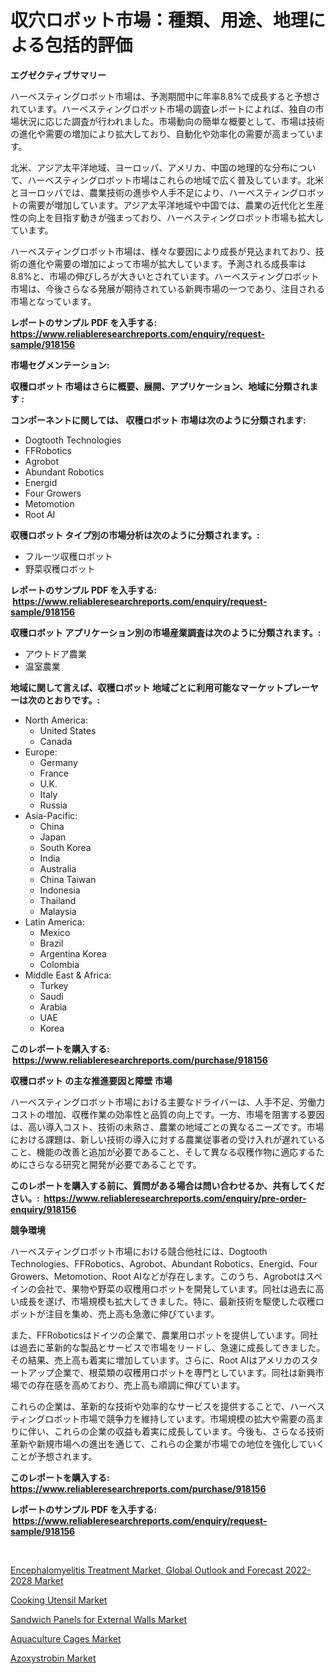 <p><h1>収穴ロボット市場：種類、用途、地理による包括的評価</h1></p><p><strong>エグゼクティブサマリー</strong></p>
<p><p>ハーベスティングロボット市場は、予測期間中に年率8.8%で成長すると予想されています。ハーベスティングロボット市場の調査レポートによれば、独自の市場状況に応じた調査が行われました。市場動向の簡単な概要として、市場は技術の進化や需要の増加により拡大しており、自動化や効率化の需要が高まっています。</p><p>北米、アジア太平洋地域、ヨーロッパ、アメリカ、中国の地理的な分布について、ハーベスティングロボット市場はこれらの地域で広く普及しています。北米とヨーロッパでは、農業技術の進歩や人手不足により、ハーベスティングロボットの需要が増加しています。アジア太平洋地域や中国では、農業の近代化と生産性の向上を目指す動きが強まっており、ハーベスティングロボット市場も拡大しています。</p><p>ハーベスティングロボット市場は、様々な要因により成長が見込まれており、技術の進化や需要の増加によって市場が拡大しています。予測される成長率は8.8%と、市場の伸びしろが大きいとされています。ハーベスティングロボット市場は、今後さらなる発展が期待されている新興市場の一つであり、注目される市場となっています。</p></p>
<p><strong>レポートのサンプル PDF を入手する: <a href="https://www.reliableresearchreports.com/enquiry/request-sample/918156">https://www.reliableresearchreports.com/enquiry/request-sample/918156</a></strong></p>
<p><strong>市場セグメンテーション:</strong></p>
<p><strong> 収穫ロボット 市場はさらに概要、展開、アプリケーション、地域に分類されます :</strong></p>
<p><strong>コンポーネントに関しては、 収穫ロボット 市場は次のように分類されます: &nbsp;</strong></p>
<p><ul><li>Dogtooth Technologies</li><li>FFRobotics</li><li>Agrobot</li><li>Abundant Robotics</li><li>Energid</li><li>Four Growers</li><li>Metomotion</li><li>Root AI</li></ul></p>
<p><strong> 収穫ロボット タイプ別の市場分析は次のように分類されます。:</strong></p>
<p><ul><li>フルーツ収穫ロボット</li><li>野菜収穫ロボット</li></ul></p>
<p><strong>レポートのサンプル PDF を入手する: &nbsp;<a href="https://www.reliableresearchreports.com/enquiry/request-sample/918156">https://www.reliableresearchreports.com/enquiry/request-sample/918156</a></strong></p>
<p><strong> 収穫ロボット アプリケーション別の市場産業調査は次のように分類されます。:</strong></p>
<p><ul><li>アウトドア農業</li><li>温室農業</li></ul></p>
<p><strong>地域に関して言えば、収穫ロボット 地域ごとに利用可能なマーケットプレーヤーは次のとおりです。:</strong></p>
<p><ul>
    <li>
        North America:
        <ul>
            <li>United States</li>
            <li>Canada</li>
        </ul>
    </li>
    <li>
        Europe:
        <ul>
            <li>Germany</li>
            <li>France</li>
            <li>U.K.</li>
            <li>Italy</li>
            <li>Russia</li>
        </ul>
    </li>
    <li>
        Asia-Pacific:
        <ul>
            <li>China</li>
            <li>Japan</li>
            <li>South Korea</li>
            <li>India</li>
            <li>Australia</li>
            <li>China Taiwan</li>
            <li>Indonesia</li>
            <li>Thailand</li>
            <li>Malaysia</li>
        </ul>
    </li>
    <li>
        Latin America:
        <ul>
            <li>Mexico</li>
            <li>Brazil</li>
            <li>Argentina Korea</li>
            <li>Colombia</li>
        </ul>
    </li>
    <li>
        Middle East & Africa:
        <ul>
            <li>Turkey</li>
            <li>Saudi</li>
            <li>Arabia</li>
            <li>UAE</li>
            <li>Korea</li>
        </ul>
    </li>
    </ul></p>
<p><strong>このレポートを購入する: &nbsp;<a href="https://www.reliableresearchreports.com/purchase/918156">https://www.reliableresearchreports.com/purchase/918156</a></strong></p>
<p><strong>収穫ロボット の主な推進要因と障壁 市場</strong></p>
<p><p>ハーベスティングロボット市場における主要なドライバーは、人手不足、労働力コストの増加、収穫作業の効率性と品質の向上です。一方、市場を阻害する要因は、高い導入コスト、技術の未熟さ、農業の地域ごとの異なるニーズです。市場における課題は、新しい技術の導入に対する農業従事者の受け入れが遅れていること、機能の改善と追加が必要であること、そして異なる収穫作物に適応するためにさらなる研究と開発が必要であることです。</p></p>
<p><strong>このレポートを購入する前に、質問がある場合は問い合わせるか、共有してください。:&nbsp; <a href="https://www.reliableresearchreports.com/enquiry/pre-order-enquiry/918156">https://www.reliableresearchreports.com/enquiry/pre-order-enquiry/918156</a></strong></p>
<p><strong>競争環境</strong></p>
<p><p>ハーベスティングロボット市場における競合他社には、Dogtooth Technologies、FFRobotics、Agrobot、Abundant Robotics、Energid、Four Growers、Metomotion、Root AIなどが存在します。このうち、Agrobotはスペインの会社で、果物や野菜の収穫用ロボットを開発しています。同社は過去に高い成長を遂げ、市場規模も拡大してきました。特に、最新技術を駆使した収穫ロボットが注目を集め、売上高も急激に伸びています。</p><p>また、FFRoboticsはドイツの企業で、農業用ロボットを提供しています。同社は過去に革新的な製品とサービスで市場をリードし、急速に成長してきました。その結果、売上高も着実に増加しています。さらに、Root AIはアメリカのスタートアップ企業で、根菜類の収穫用ロボットを専門としています。同社は新興市場での存在感を高めており、売上高も順調に伸びています。</p><p>これらの企業は、革新的な技術や効率的なサービスを提供することで、ハーベスティングロボット市場で競争力を維持しています。市場規模の拡大や需要の高まりに伴い、これらの企業の収益も着実に成長しています。今後も、さらなる技術革新や新規市場への進出を通じて、これらの企業が市場での地位を強化していくことが予想されます。</p></p>
<p><strong>このレポートを購入する: &nbsp; <a href="https://www.reliableresearchreports.com/purchase/918156">https://www.reliableresearchreports.com/purchase/918156</a></strong></p>
<p><strong>レポートのサンプル PDF を入手する: &nbsp;<a href="https://www.reliableresearchreports.com/enquiry/request-sample/918156">https://www.reliableresearchreports.com/enquiry/request-sample/918156</a></strong><strong></strong></p>
<p>&nbsp;</p>
<p><p><a href="https://pretty-mail-caf.notion.site/Encephalomyelitis-Treatment-Market-Global-Outlook-and-Forecast-2022-2028-Market-Analysis-and-Market-f1f25218c0a5418fbed691ed73e76754">Encephalomyelitis Treatment Market, Global Outlook and Forecast 2022-2028 Market</a></p><p><a href="https://github.com/eeaveuhhh/Market-Research-Report-List-1/blob/main/cooking-utensil-market.md">Cooking Utensil Market</a></p><p><a href="https://github.com/khayangel/Market-Research-Report-List-2/blob/main/sandwich-panels-for-external-walls-market.md">Sandwich Panels for External Walls Market</a></p><p><a href="https://view.publitas.com/reportprime-1/aquaculture-cages-market-furnish-information-about-market-size-market-share-market-dynamics-and-projections-spanning-from-2024-to-2031/">Aquaculture Cages Market</a></p><p><a href="https://view.publitas.com/reportprime-1/azoxystrobin-market-size-growing-and-forecasted-for-period-from-2024-2031-and-provides-complete-market-analysis-of-this-market/">Azoxystrobin Market</a></p></p>
